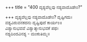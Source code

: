 +++
title = "400 ದೃಶ್ಯವೆಲ್ಲವು ನಶ್ಯವಾದೊಡೇಂ?"

+++
ದೃಶ್ಯವೆಲ್ಲವು ನಶ್ಯವಾದೊಡೇಂ? ದೃಷ್ಟಿಗದು।  
ವಶ್ಯವಿರುವನಕದನು ದೃಷ್ಟಿಪುದೆ ಕಾರ್ಯಂ॥  
ವಿಶ್ವಾನುಭವವೆ ವಿಶ್ವಾತ್ಮಾನುಭವಕೆ ಪಥ।  
ನಶ್ಯದಿಂದವಿನಶ್ಯ - ಮಂಕುತಿಮ್ಮ॥  